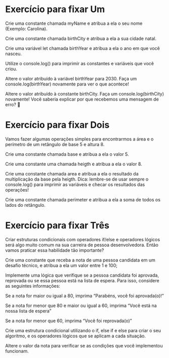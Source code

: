 # Exercício para fixar Um

Crie uma constante chamada myName e atribua a ela o seu nome (Exemplo: Carolina).

Crie uma constante chamada birthCity e atribua a ela a sua cidade natal.

Crie uma variável let chamada birthYear e atribua a ela o ano em que você nasceu.

Utilize o console.log() para imprimir as constantes e variáveis que você criou.

Altere o valor atribuído à variável birthYear para 2030. Faça um console.log(birthYear) novamente para ver o que acontece!

Altere o valor atribuído à constante birthCity. Faça um console.log(birthCity) novamente! Você saberia explicar por que recebemos uma mensagem de erro? 🤔

# Exercício para fixar Dois

Vamos fazer algumas operações simples para encontrarmos a área e o perímetro de um retângulo de base 5 e altura 8.

Crie uma constante chamada base e atribua a ela o valor 5.

Crie uma constante uma chamada heigth e atribua a ela o valor 8.

Crie uma constante chamada area e atribua a ela o resultado da multiplicação da base pela heigth. Dica: lembre-se de usar sempre o console.log() para imprimir as variáveis e checar os resultados das operações!

Crie uma constante chamada perimeter e atribua a ela a soma de todos os lados do retângulo.

# Exercício para fixar Três 

Criar estruturas condicionais com operadores if/else e operadores lógicos será algo muito comum na sua carreira de pessoa desenvolvedora. Então vamos praticar essa habilidade tão importante?

Crie uma constante que receba a nota de uma pessoa candidata em um desafio técnico, e atribua a ela um valor entre 1 e 100;

Implemente uma lógica que verifique se a pessoa candidata foi aprovada, reprovada ou se essa pessoa está na lista de espera. Para isso, considere as seguintes informações:

Se a nota for maior ou igual a 80, imprima “Parabéns, você foi aprovada(o)!”

Se a nota for menor que 80 e maior ou igual a 60, imprima “Você está na nossa lista de espera”

Se a nota for menor que 60, imprima “Você foi reprovada(o)”

Crie uma estrutura condicional utilizando o if, else if e else para criar o seu algoritmo, e os operadores lógicos que se aplicam a cada situação.

Altere o valor da nota para verificar se as condições que você implementou funcionam.
